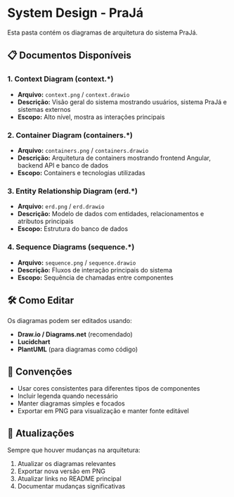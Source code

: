 # System Design - PraJá

Esta pasta contém os diagramas de arquitetura do sistema PraJá.

## 📋 Documentos Disponíveis

### 1. Context Diagram (context.*)
- **Arquivo:** `context.png` / `context.drawio`
- **Descrição:** Visão geral do sistema mostrando usuários, sistema PraJá e sistemas externos
- **Escopo:** Alto nível, mostra as interações principais

### 2. Container Diagram (containers.*)
- **Arquivo:** `containers.png` / `containers.drawio`
- **Descrição:** Arquitetura de containers mostrando frontend Angular, backend API e banco de dados
- **Escopo:** Containers e tecnologias utilizadas

### 3. Entity Relationship Diagram (erd.*)
- **Arquivo:** `erd.png` / `erd.drawio`
- **Descrição:** Modelo de dados com entidades, relacionamentos e atributos principais
- **Escopo:** Estrutura do banco de dados

### 4. Sequence Diagrams (sequence.*)
- **Arquivo:** `sequence.png` / `sequence.drawio`
- **Descrição:** Fluxos de interação principais do sistema
- **Escopo:** Sequência de chamadas entre componentes

## 🛠️ Como Editar

Os diagramas podem ser editados usando:
- **Draw.io / Diagrams.net** (recomendado)
- **Lucidchart**
- **PlantUML** (para diagramas como código)

## 📝 Convenções

- Usar cores consistentes para diferentes tipos de componentes
- Incluir legenda quando necessário
- Manter diagramas simples e focados
- Exportar em PNG para visualização e manter fonte editável

## 🔄 Atualizações

Sempre que houver mudanças na arquitetura:
1. Atualizar os diagramas relevantes
2. Exportar nova versão em PNG
3. Atualizar links no README principal
4. Documentar mudanças significativas
